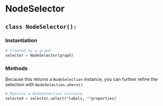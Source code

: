 # NodeSelector

## `class NodeSelector():`

### Instantiation

```python
# Created by a graph
selector = NodeSelector(graph)
```

### Methods

Because this returns a `NodeSelection` instance, you can further refine the selection with `NodeSelection.where()`

```python
# Returns a NodeSelection instance
selected = selector.select(*labels, **properties)


```

